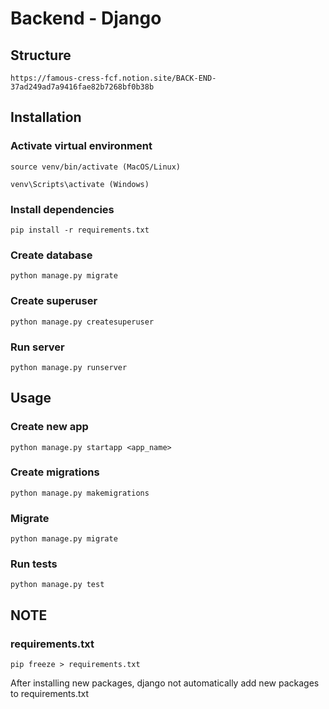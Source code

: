 # Backend - Django

## Structure
    https://famous-cress-fcf.notion.site/BACK-END-37ad249ad7a9416fae82b7268bf0b38b


## Installation
### Activate virtual environment
    source venv/bin/activate (MacOS/Linux)

    venv\Scripts\activate (Windows)

### Install dependencies
    pip install -r requirements.txt

### Create database
    python manage.py migrate

### Create superuser
    python manage.py createsuperuser

### Run server
    python manage.py runserver

## Usage
### Create new app
    python manage.py startapp <app_name>

### Create migrations
    python manage.py makemigrations

### Migrate
    python manage.py migrate

### Run tests
    python manage.py test

## NOTE
### requirements.txt
    pip freeze > requirements.txt 
After installing new packages, django not automatically add new packages to requirements.txt


    